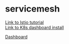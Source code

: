 # servicemesh

[Link to Istio tutorial](https://kublr.com/blog/implementing-a-service-mesh-with-istio-to-simplify-microservices-communication/)  
[Link to K8s dashboard install](https://docs.aws.amazon.com/eks/latest/userguide/dashboard-tutorial.html)

[Dashboard](http://localhost:8001/api/v1/namespaces/kube-system/services/https:kubernetes-dashboard:/proxy/#!/login)